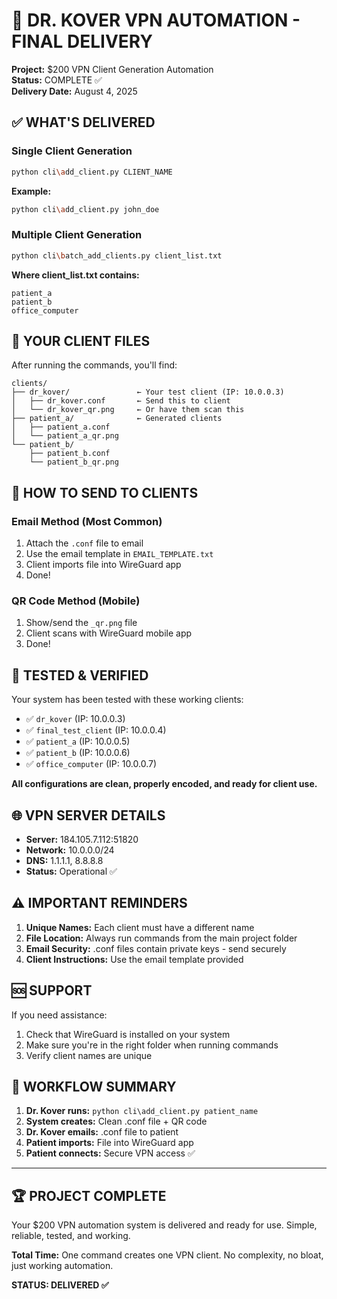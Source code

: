 # 🚀 DR. KOVER VPN AUTOMATION - FINAL DELIVERY
**Project:** $200 VPN Client Generation Automation  
**Status:** COMPLETE ✅  
**Delivery Date:** August 4, 2025

## ✅ **WHAT'S DELIVERED**

### **Single Client Generation**
```bash
python cli\add_client.py CLIENT_NAME
```
**Example:**
```bash
python cli\add_client.py john_doe
```

### **Multiple Client Generation**  
```bash
python cli\batch_add_clients.py client_list.txt
```
**Where client_list.txt contains:**
```
patient_a
patient_b  
office_computer
```

## 📁 **YOUR CLIENT FILES**
After running the commands, you'll find:
```
clients/
├── dr_kover/               ← Your test client (IP: 10.0.0.3)
│   ├── dr_kover.conf       ← Send this to client
│   └── dr_kover_qr.png     ← Or have them scan this
├── patient_a/              ← Generated clients
│   ├── patient_a.conf      
│   └── patient_a_qr.png    
└── patient_b/
    ├── patient_b.conf      
    └── patient_b_qr.png    
```

## 📧 **HOW TO SEND TO CLIENTS**

### **Email Method (Most Common)**
1. Attach the `.conf` file to email
2. Use the email template in `EMAIL_TEMPLATE.txt`
3. Client imports file into WireGuard app
4. Done!

### **QR Code Method (Mobile)**
1. Show/send the `_qr.png` file
2. Client scans with WireGuard mobile app
3. Done!

## 🧪 **TESTED & VERIFIED**
Your system has been tested with these working clients:
- ✅ `dr_kover` (IP: 10.0.0.3) 
- ✅ `final_test_client` (IP: 10.0.0.4)
- ✅ `patient_a` (IP: 10.0.0.5)
- ✅ `patient_b` (IP: 10.0.0.6)
- ✅ `office_computer` (IP: 10.0.0.7)

**All configurations are clean, properly encoded, and ready for client use.**

## 🌐 **VPN SERVER DETAILS**
- **Server:** 184.105.7.112:51820
- **Network:** 10.0.0.0/24
- **DNS:** 1.1.1.1, 8.8.8.8
- **Status:** Operational ✅

## ⚠️ **IMPORTANT REMINDERS**
1. **Unique Names:** Each client must have a different name
2. **File Location:** Always run commands from the main project folder
3. **Email Security:** .conf files contain private keys - send securely
4. **Client Instructions:** Use the email template provided

## 🆘 **SUPPORT**
If you need assistance:
1. Check that WireGuard is installed on your system
2. Make sure you're in the right folder when running commands
3. Verify client names are unique

## 🎯 **WORKFLOW SUMMARY**
1. **Dr. Kover runs:** `python cli\add_client.py patient_name`
2. **System creates:** Clean .conf file + QR code
3. **Dr. Kover emails:** .conf file to patient
4. **Patient imports:** File into WireGuard app
5. **Patient connects:** Secure VPN access ✅

---
## 🏆 **PROJECT COMPLETE**
Your $200 VPN automation system is delivered and ready for use. Simple, reliable, tested, and working.

**Total Time:** One command creates one VPN client. No complexity, no bloat, just working automation.

**STATUS: DELIVERED ✅**

